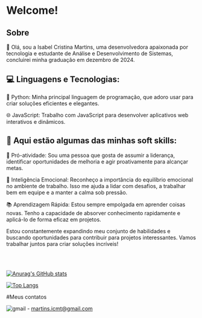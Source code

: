 <h1>Welcome!</h1>

<h2> Sobre </h2>

👋 Olá, sou a Isabel Cristina Martins, uma desenvolvedora apaixonada por tecnologia e estudante de Análise e Desenvolvimento de Sistemas, concluirei minha graduação em dezembro de 2024.

<h2>💻 Linguagens e Tecnologias:</h2>

  🐍 Python: Minha principal linguagem de programação, que adoro usar para criar soluções eficientes e elegantes.
  
  🌐 JavaScript: Trabalho com JavaScript para desenvolver aplicativos web interativos e dinâmicos.

<h2>🧠 Aqui estão algumas das minhas soft skills:</h2>

  🚀 Pró-atividade: Sou uma pessoa que gosta de assumir a liderança, identificar oportunidades de melhoria e agir proativamente para alcançar metas.

  🧘 Inteligência Emocional: Reconheço a importância do equilíbrio emocional no ambiente de trabalho. Isso me ajuda a lidar com desafios, a trabalhar bem em equipe e a manter a calma sob pressão.

  📚 Aprendizagem Rápida: Estou sempre empolgada em aprender coisas novas. Tenho a capacidade de absorver conhecimento rapidamente e aplicá-lo de forma eficaz em projetos.

Estou constantemente expandindo meu conjunto de habilidades e buscando oportunidades para contribuir para projetos interessantes.
Vamos trabalhar juntos para criar soluções incríveis!


<br> </br>




[![Anurag's GitHub stats](https://github-readme-stats.vercel.app/api?username=IsaCristinaMartins&show_icons=true&theme=radical)](https://github.com/anuraghazra/github-readme-stats)

[![Top Langs](https://github-readme-stats.vercel.app/api/top-langs/?username=IsaCristinaMartins&layout=compact&theme=radical)](https://github.com/anuraghazra/github-readme-stats)


#Meus contatos


![gmail](https://img.shields.io/badge/Gmail-D14836?style=for-the-badge&logo=gmail&logoColor=white)  - martins.icmt@gmail.com

